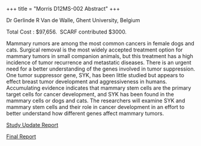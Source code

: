 +++
title = "Morris D12MS-002 Abstract"
+++

Dr Gerlinde R Van de Walle, Ghent University, Belgium

Total Cost : \$97,656.  SCARF contributed \$3000.

Mammary rumors are among the most common cancers in female dogs and
cats. Surgical removal is the most widely accepted treatment option for
mammary tumors in small companion animals, but this treatment has a high
incidence of tumor recurrence and metastatic diseases. There is an
urgent need for a better understanding of the genes involved in tumor
suppression. One tumor suppressor gene, SYK, has been little studied but
appears to effect breast tumor development and aggressiveness in humans.
Accumulating evidence indicates that mammary stem cells are the primary
target cells for cancer development, and SYK has been found in the
mammary cells or dogs and cats. The researchers will examine SYK and
mammary stem cells and their role in cancer development in an effort to
better understand how different genes affect mammary tumors.

[Study Update Report](</files/D12MS-002 update.pdf>)

[Final Report](</files/D12MS-002 Final Report.pdf>)
